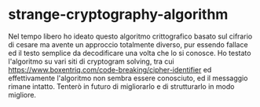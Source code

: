 # strange-cryptography-algorithm
Nel tempo libero ho ideato questo algoritmo crittografico basato sul cifrario di cesare ma avente un approccio totalmente diverso, pur essendo fallace ed il testo semplice da decodificare una volta che lo si conosce. Ho testato l'algoritmo  su vari siti di cryptogram solving, tra cui https://www.boxentriq.com/code-breaking/cipher-identifier ed effettivamente l'algoritmo non sembra essere conosciuto, ed il messaggio rimane intatto. Tenterò in futuro di migliorarlo e di strutturarlo in modo migliore.
